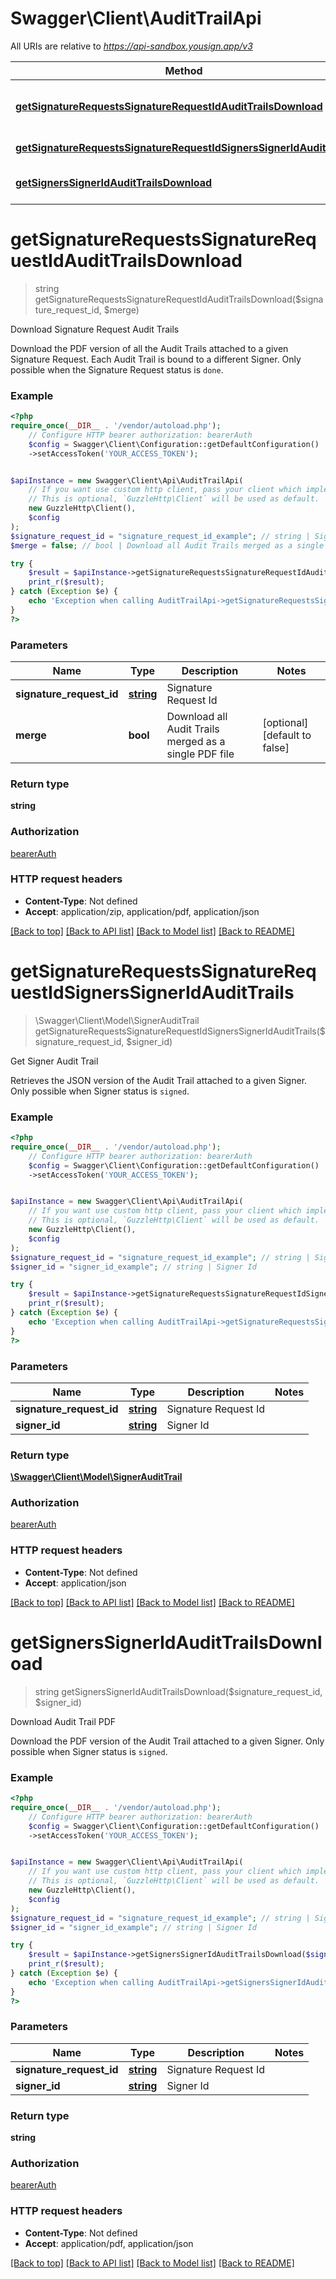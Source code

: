 # Swagger\Client\AuditTrailApi

All URIs are relative to *https://api-sandbox.yousign.app/v3*

Method | HTTP request | Description
------------- | ------------- | -------------
[**getSignatureRequestsSignatureRequestIdAuditTrailsDownload**](AuditTrailApi.md#getsignaturerequestssignaturerequestidaudittrailsdownload) | **GET** /signature_requests/{signatureRequestId}/audit_trails/download | Download Signature Request Audit Trails
[**getSignatureRequestsSignatureRequestIdSignersSignerIdAuditTrails**](AuditTrailApi.md#getsignaturerequestssignaturerequestidsignerssigneridaudittrails) | **GET** /signature_requests/{signatureRequestId}/signers/{signerId}/audit_trails | Get Signer Audit Trail
[**getSignersSignerIdAuditTrailsDownload**](AuditTrailApi.md#getsignerssigneridaudittrailsdownload) | **GET** /signature_requests/{signatureRequestId}/signers/{signerId}/audit_trails/download | Download Audit Trail PDF

# **getSignatureRequestsSignatureRequestIdAuditTrailsDownload**
> string getSignatureRequestsSignatureRequestIdAuditTrailsDownload($signature_request_id, $merge)

Download Signature Request Audit Trails

Download the PDF version of all the Audit Trails attached to a given Signature Request. Each Audit Trail is bound to a different Signer. Only possible when the Signature Request status is `done`.

### Example
```php
<?php
require_once(__DIR__ . '/vendor/autoload.php');
    // Configure HTTP bearer authorization: bearerAuth
    $config = Swagger\Client\Configuration::getDefaultConfiguration()
    ->setAccessToken('YOUR_ACCESS_TOKEN');


$apiInstance = new Swagger\Client\Api\AuditTrailApi(
    // If you want use custom http client, pass your client which implements `GuzzleHttp\ClientInterface`.
    // This is optional, `GuzzleHttp\Client` will be used as default.
    new GuzzleHttp\Client(),
    $config
);
$signature_request_id = "signature_request_id_example"; // string | Signature Request Id
$merge = false; // bool | Download all Audit Trails merged as a single PDF file

try {
    $result = $apiInstance->getSignatureRequestsSignatureRequestIdAuditTrailsDownload($signature_request_id, $merge);
    print_r($result);
} catch (Exception $e) {
    echo 'Exception when calling AuditTrailApi->getSignatureRequestsSignatureRequestIdAuditTrailsDownload: ', $e->getMessage(), PHP_EOL;
}
?>
```

### Parameters

Name | Type | Description  | Notes
------------- | ------------- | ------------- | -------------
 **signature_request_id** | [**string**](../Model/.md)| Signature Request Id |
 **merge** | **bool**| Download all Audit Trails merged as a single PDF file | [optional] [default to false]

### Return type

**string**

### Authorization

[bearerAuth](../../README.md#bearerAuth)

### HTTP request headers

 - **Content-Type**: Not defined
 - **Accept**: application/zip, application/pdf, application/json

[[Back to top]](#) [[Back to API list]](../../README.md#documentation-for-api-endpoints) [[Back to Model list]](../../README.md#documentation-for-models) [[Back to README]](../../README.md)

# **getSignatureRequestsSignatureRequestIdSignersSignerIdAuditTrails**
> \Swagger\Client\Model\SignerAuditTrail getSignatureRequestsSignatureRequestIdSignersSignerIdAuditTrails($signature_request_id, $signer_id)

Get Signer Audit Trail

Retrieves the JSON version of the Audit Trail attached to a given Signer. Only possible when Signer status is `signed`.

### Example
```php
<?php
require_once(__DIR__ . '/vendor/autoload.php');
    // Configure HTTP bearer authorization: bearerAuth
    $config = Swagger\Client\Configuration::getDefaultConfiguration()
    ->setAccessToken('YOUR_ACCESS_TOKEN');


$apiInstance = new Swagger\Client\Api\AuditTrailApi(
    // If you want use custom http client, pass your client which implements `GuzzleHttp\ClientInterface`.
    // This is optional, `GuzzleHttp\Client` will be used as default.
    new GuzzleHttp\Client(),
    $config
);
$signature_request_id = "signature_request_id_example"; // string | Signature Request Id
$signer_id = "signer_id_example"; // string | Signer Id

try {
    $result = $apiInstance->getSignatureRequestsSignatureRequestIdSignersSignerIdAuditTrails($signature_request_id, $signer_id);
    print_r($result);
} catch (Exception $e) {
    echo 'Exception when calling AuditTrailApi->getSignatureRequestsSignatureRequestIdSignersSignerIdAuditTrails: ', $e->getMessage(), PHP_EOL;
}
?>
```

### Parameters

Name | Type | Description  | Notes
------------- | ------------- | ------------- | -------------
 **signature_request_id** | [**string**](../Model/.md)| Signature Request Id |
 **signer_id** | [**string**](../Model/.md)| Signer Id |

### Return type

[**\Swagger\Client\Model\SignerAuditTrail**](../Model/SignerAuditTrail.md)

### Authorization

[bearerAuth](../../README.md#bearerAuth)

### HTTP request headers

 - **Content-Type**: Not defined
 - **Accept**: application/json

[[Back to top]](#) [[Back to API list]](../../README.md#documentation-for-api-endpoints) [[Back to Model list]](../../README.md#documentation-for-models) [[Back to README]](../../README.md)

# **getSignersSignerIdAuditTrailsDownload**
> string getSignersSignerIdAuditTrailsDownload($signature_request_id, $signer_id)

Download Audit Trail PDF

Download the PDF version of the Audit Trail attached to a given Signer. Only possible when Signer status is `signed`.

### Example
```php
<?php
require_once(__DIR__ . '/vendor/autoload.php');
    // Configure HTTP bearer authorization: bearerAuth
    $config = Swagger\Client\Configuration::getDefaultConfiguration()
    ->setAccessToken('YOUR_ACCESS_TOKEN');


$apiInstance = new Swagger\Client\Api\AuditTrailApi(
    // If you want use custom http client, pass your client which implements `GuzzleHttp\ClientInterface`.
    // This is optional, `GuzzleHttp\Client` will be used as default.
    new GuzzleHttp\Client(),
    $config
);
$signature_request_id = "signature_request_id_example"; // string | Signature Request Id
$signer_id = "signer_id_example"; // string | Signer Id

try {
    $result = $apiInstance->getSignersSignerIdAuditTrailsDownload($signature_request_id, $signer_id);
    print_r($result);
} catch (Exception $e) {
    echo 'Exception when calling AuditTrailApi->getSignersSignerIdAuditTrailsDownload: ', $e->getMessage(), PHP_EOL;
}
?>
```

### Parameters

Name | Type | Description  | Notes
------------- | ------------- | ------------- | -------------
 **signature_request_id** | [**string**](../Model/.md)| Signature Request Id |
 **signer_id** | [**string**](../Model/.md)| Signer Id |

### Return type

**string**

### Authorization

[bearerAuth](../../README.md#bearerAuth)

### HTTP request headers

 - **Content-Type**: Not defined
 - **Accept**: application/pdf, application/json

[[Back to top]](#) [[Back to API list]](../../README.md#documentation-for-api-endpoints) [[Back to Model list]](../../README.md#documentation-for-models) [[Back to README]](../../README.md)

